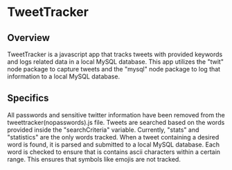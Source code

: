 # TweetTracker

## Overview
TweetTracker is a javascript app that tracks tweets with provided keywords and logs related data in a local MySQL database. 
This app utilizes the "twit" node package to capture tweets and the "mysql" node package to log that information to a local MySQL database. 

## Specifics
All passwords and sensitive twitter information have been removed from the tweettracker(nopasswords).js file. 
Tweets are searched based on the words provided inside the "searchCriteria" variable. Currently, "stats" and "statistics" are the only words tracked.
When a tweet containing a desired word is found, it is parsed and submitted to a local MySQL database. Each word is checked to ensure that is contains ascii 
characters within a certain range. This ensures that symbols like emojis are not tracked.
